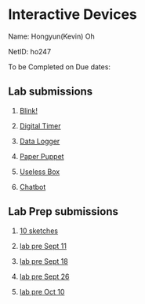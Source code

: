 # Interactive Devices

Name: Hongyun(Kevin) Oh

NetID: ho247

To be Completed on Due dates:

## Lab submissions
1. [ Blink!](https://github.com/contactkoh/IDD-Fa18-Lab1)

2. [ Digital Timer ](https://github.com/contactkoh/IDD-Fa18-Lab2)

3. [ Data Logger ](https://github.com/contactkoh/IDD-Fa18-Lab3)

4. [ Paper Puppet ](https://github.com/contactkoh/IDD-Fa18-Lab4)

5. [ Useless Box ](https://github.com/contactkoh/IDD-Fa18-Lab5)

6. [ Chatbot ](https://github.com/contactkoh/IDD-Fa18-Lab6)


## Lab Prep submissions
1. [ 10 sketches ](https://github.com/contactkoh/lab-prep1/blob/master/README.md) 

2. [ lab pre Sept 11 ](https://github.com/contactkoh/lab-prep3/blob/master/README.md) 

3. [ lab pre Sept 18 ](https://github.com/contactkoh/lab-prep4/blob/master/README.md) 

4. [ lab pre Sept 26 ](https://github.com/contactkoh/pre-lab5/blob/master/README.md) 

5. [ lab pre Oct 10 ](https://github.com/contactkoh/prelab-6)

